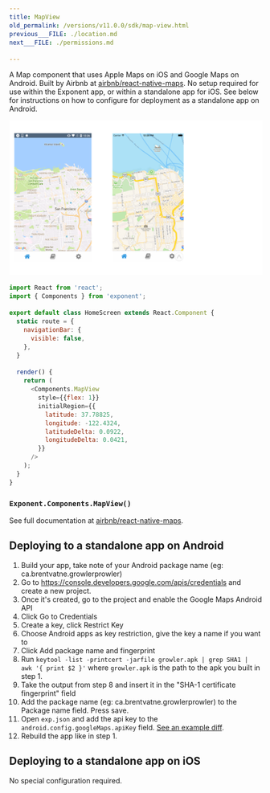 ```yaml
---
title: MapView
old_permalink: /versions/v11.0.0/sdk/map-view.html
previous___FILE: ./location.md
next___FILE: ./permissions.md

---
```


A Map component that uses Apple Maps on iOS and Google Maps on Android. Built by Airbnb at [airbnb/react-native-maps](https://github.com/airbnb/react-native-maps). No setup required for use within the Exponent app, or within a standalone app for iOS. See below for instructions on how to configure for deployment as a standalone app on Android.

![](./maps.png)

```javascript
import React from 'react';
import { Components } from 'exponent';

export default class HomeScreen extends React.Component {
  static route = {
    navigationBar: {
      visible: false,
    },
  }

  render() {
    return (
      <Components.MapView
        style={{flex: 1}}
        initialRegion={{
          latitude: 37.78825,
          longitude: -122.4324,
          latitudeDelta: 0.0922,
          longitudeDelta: 0.0421,
        }}
      />
    );
  }
}
```

### `Exponent.Components.MapView()`  
See full documentation at [airbnb/react-native-maps](https://github.com/airbnb/react-native-maps).

## Deploying to a standalone app on Android

1.  Build your app, take note of your Android package name (eg: ca.brentvatne.growlerprowler)
2.  Go to <https://console.developers.google.com/apis/credentials> and create a new project.
3.  Once it's created, go to the project and enable the Google Maps Android API
4.  Click Go to Credentials
5.  Create a key, click Restrict Key
6.  Choose Android apps as key restriction, give the key a name if you want to
7.  Click Add package name and fingerprint
8.  Run `keytool -list -printcert -jarfile growler.apk | grep SHA1 | awk '{ print $2 }'` where `growler.apk` is the path to the apk you built in step 1.
9.  Take the output from step 8 and insert it in the "SHA-1 certificate fingerprint" field
10. Add the package name (eg: ca.brentvatne.growlerprowler) to the Package name field. Press save.
11. Open `exp.json` and add the api key to the `android.config.googleMaps.apiKey` field. [See an example diff](https://github.com/brentvatne/growler-prowler/commit/3496e69b14adb21eb2025ef9e0719c2edbef2aa2).
12. Rebuild the app like in step 1.

## Deploying to a standalone app on iOS

No special configuration required.
